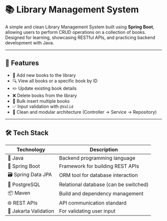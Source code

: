 # 📚 Library Management System

A simple and clean Library Management System built using **Spring Boot**, allowing users to perform CRUD operations on a collection of books. Designed for learning, showcasing RESTful APIs, and practicing backend development with Java.

---

## 🚀 Features

- 📖 Add new books to the library
- 🔍 View all books or a specific book by ID
- ✏️ Update existing book details
- ❌ Delete books from the library
- 🧪 Bulk insert multiple books
- ✅ Input validation with `@Valid`
- 🧩 Clean and modular architecture (Controller → Service → Repository)

---

## 🛠️ Tech Stack

| Technology | Description |
|------------|-------------|
| 🧠 Java     | Backend programming language |
| 🌱 Spring Boot | Framework for building REST APIs |
| 🗃️ Spring Data JPA | ORM tool for database interaction |
| 🐘 PostgreSQL  | Relational database (can be switched) |
| 📦 Maven    | Build and dependency management |
| 🌐 REST APIs | API communication standard |
| 🧪 Jakarta Validation | For validating user input |




